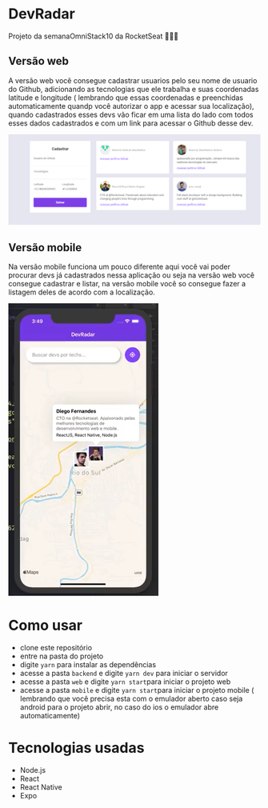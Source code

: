 # DevRadar
Projeto da semanaOmniStack10 da RocketSeat 🚀🚀🚀




## Versão web
A versão web você consegue cadastrar usuarios pelo seu nome de usuario do Github, adicionando as tecnologias que ele trabalha e suas coordenadas latitude e longitude ( lembrando que essas coordenadas e preenchidas automaticamente quandp você autorizar o app e acessar sua localização), quando cadastrados esses devs vão ficar em uma lista do lado com todos esses dados cadastrados e com um link para acessar o Github desse dev.

![versão web devRadar](https://github.com/jvjs3g/DevRadar/blob/master/web-devRadar.png)

## Versão mobile
Na versão mobile funciona um pouco diferente aqui você vai poder procurar devs já cadastrados nessa aplicação ou seja na versão web você consegue cadastrar e listar, na versão mobile você so consegue fazer a listagem deles de acordo com a localização.



![versão mobile devRadar](https://github.com/jvjs3g/DevRadar/blob/master/dev-mobile.png)


# Como usar

* clone este repositório
* entre na pasta do projeto
* digite ```yarn``` para instalar as dependências
* acesse a pasta ```backend``` e digite ```yarn dev``` para iniciar o servidor
* acesse a pasta ```web``` e digite ```yarn start```para iniciar o projeto web
* acesse a pasta ```mobile``` e digite ```yarn start```para iniciar o projeto mobile ( lembrando que  você precisa esta com o emulador aberto caso seja android para o projeto abrir, no caso do ios o emulador abre automaticamente)

# Tecnologias usadas
* Node.js
* React
* React Native
* Expo
